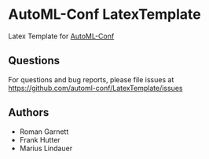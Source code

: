 # AutoML-Conf LatexTemplate

Latex Template for [AutoML-Conf](https://www.automl.cc)

## Questions

For questions and bug reports, please file issues at https://github.com/automl-conf/LatexTemplate/issues

## Authors

* Roman Garnett
* Frank Hutter
* Marius Lindauer
